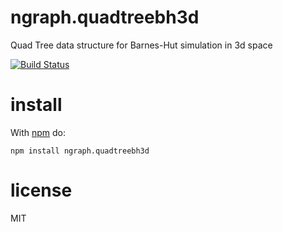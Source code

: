 # ngraph.quadtreebh3d

Quad Tree data structure for Barnes-Hut simulation in 3d space

[![Build Status](https://travis-ci.org/anvaka/ngraph.quadtreebh3d.png?branch=master)](https://travis-ci.org/anvaka/ngraph.quadtreebh3d)

# install

With [npm](https://npmjs.org) do:

```
npm install ngraph.quadtreebh3d
```

# license

MIT
